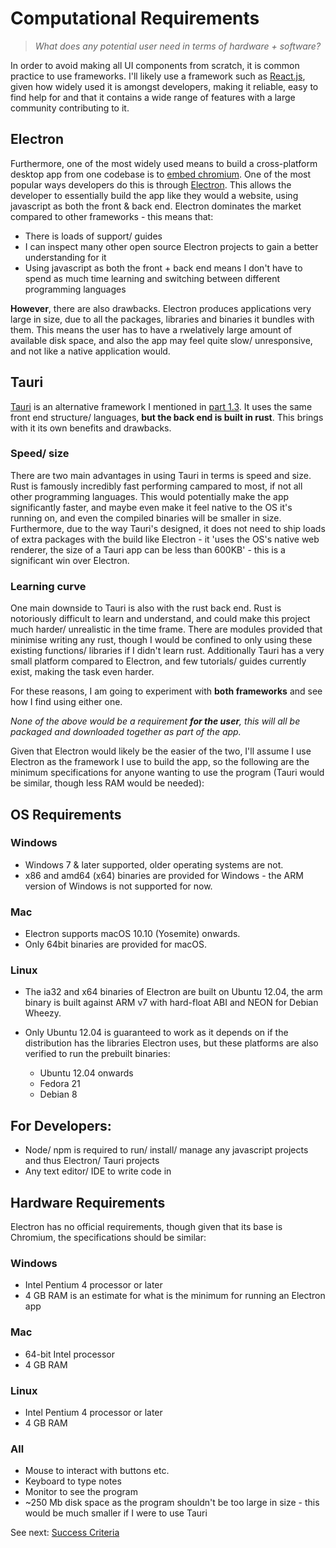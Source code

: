 # Computational Requirements
>*What does any potential user need in terms of hardware + software?*

In order to avoid making all UI components from scratch, it is common practice to use frameworks. I'll likely use a framework such as [React.js](https://react.dev/), given how widely used it is amongst developers, making it reliable, easy to find help for and that it contains a wide range of features with a large community contributing to it.

## Electron

Furthermore, one of the most widely used means to build a cross-platform desktop app from one codebase is to [embed chromium](https://en.wikipedia.org/wiki/Chromium_Embedded_Framework). One of the most popular ways developers do this is through [Electron](https://www.electronjs.org/). This allows the developer to essentially build the app like they would a website, using javascript as both the front & back end. Electron dominates the market compared to other frameworks - this means that:

- There is loads of support/ guides
- I can inspect many other open source Electron projects to gain a better understanding for it
- Using javascript as both the front + back end means I don't have to spend as much time learning and switching between different programming languages

**However**, there are also drawbacks. Electron produces applications very large in size, due to all the packages, libraries and binaries it bundles with them. This means the user has to have a rwelatively large amount of available disk space, and also the app may feel quite slow/ unresponsive, and not like a native application would.

## Tauri

[Tauri](https://tauri.app/) is an alternative framework I mentioned in [part 1.3](1.3-computational_methods.md). It uses the same front end structure/ languages, **but the back end is built in rust**. This brings with it its own benefits and drawbacks.

### Speed/ size

There are two main advantages in using Tauri in terms is speed and size. Rust is famously incredibly fast performing campared to most, if not all other programming languages. This would potentially make the app significantly faster, and maybe even make it feel native to the OS it's running on, and even the compiled binaries will be smaller in size. Furthermore, due to the way Tauri's designed, it does not need to ship loads of extra packages with the build like Electron - it 'uses the OS's native web renderer, the size of a Tauri app can be less than 600KB' - this is a significant win over Electron.

### Learning curve

One main downside to Tauri is also with the rust back end. Rust is notoriously difficult to learn and understand, and could make this project much harder/ unrealistic in the time frame. There are modules provided that minimise writing any rust, though I would be confined to only using these existing functions/ libraries if I didn't learn rust. Additionally Tauri has a very small platform compared to Electron, and few tutorials/ guides currently exist, making the task even harder.

For these reasons, I am going to experiment with **both frameworks** and see how I find using either one.

*None of the above would be a requirement **for the user**, this will all be packaged and downloaded together as part of the app.*

Given that Electron would likely be the easier of the two, I'll assume I use Electron as the framework I use to build the app, so the following are the minimum specifications for anyone wanting to use the program (Tauri would be similar, though less RAM would be needed):

## OS Requirements

### Windows

- Windows 7 & later supported, older operating systems are not.
- x86 and amd64 (x64) binaries are provided for Windows - the ARM version of Windows is not supported for now.

### Mac

- Electron supports macOS 10.10 (Yosemite) onwards.
- Only 64bit binaries are provided for macOS.

### Linux

- The ia32 and x64 binaries of Electron are built on Ubuntu 12.04, the arm binary is built against ARM v7 with hard-float ABI and NEON for Debian Wheezy.
- Only Ubuntu 12.04 is guaranteed to work as it depends on if the distribution has the libraries Electron uses, but these platforms are also verified to run the prebuilt binaries:

  - Ubuntu 12.04 onwards
  - Fedora 21
  - Debian 8

## For Developers:

- Node/ npm is required to run/ install/ manage any javascript projects and thus Electron/ Tauri projects
- Any text editor/ IDE to write code in

## Hardware Requirements

Electron has no official requirements, though given that its base is Chromium, the specifications should be similar:

### Windows

- Intel Pentium 4 processor or later
- 4 GB RAM is an estimate for what is the minimum for running an Electron app

### Mac

- 64-bit Intel processor
- 4 GB RAM

### Linux

- Intel Pentium 4 processor or later
- 4 GB RAM

### All

- Mouse to interact with buttons etc.
- Keyboard to type notes
- Monitor to see the program
- ~250 Mb disk space as the program shouldn't be too large in size - this would be much smaller if I were to use Tauri

See next: [Success Criteria](1.7-success_criteria.md)
